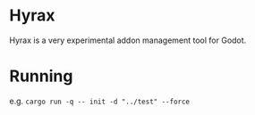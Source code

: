 # Hyrax

Hyrax is a very experimental addon management tool for Godot.

# Running

e.g. `cargo run -q -- init -d "../test" --force`
